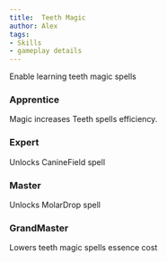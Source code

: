```yaml
---
title:  Teeth Magic
author: Alex
tags:
- Skills
- gameplay details
---                               
```






Enable learning teeth magic spells
### Apprentice
Magic increases Teeth spells efficiency.

### Expert
Unlocks CanineField spell

### Master
Unlocks MolarDrop spell

### GrandMaster
Lowers teeth magic spells essence cost



